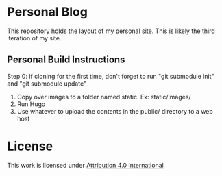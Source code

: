 # Personal Blog

This repository holds the layout of my personal site. This is likely the third iteration of my site.

## Personal Build Instructions

Step 0: if cloning for the first time, don't forget to run "git submodule init" and "git submodule update" 

1. Copy over images to a folder named static. Ex: static/images/
1. Run Hugo
1. Use whatever to upload the contents in the public/ directory to a web host

# License
This work is licensed under [Attribution 4.0 International](https://creativecommons.org/licenses/by/4.0/?ref=chooser-v1)

